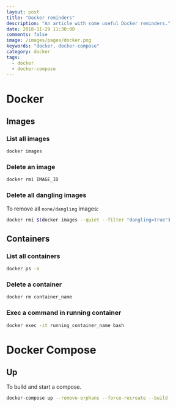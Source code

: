 ```yaml
---
layout: post
title: "Docker reminders"
description: "An article with some useful Docker reminders."
date: 2018-11-29 11:30:00
comments: false
image: /images/pages/docker.png
keywords: "docker, docker-compose"
category: docker
tags:
  - docker
  - docker-compose
---
```


# Docker
## Images
### List all images
```bash
docker images
```

### Delete an image
```bash
docker rmi IMAGE_ID
```

### Delete all dangling images
To remove all `none/dangling` images:
```bash
docker rmi $(docker images --quiet --filter "dangling=true")
```

## Containers
### List all containers
```bash
docker ps -a
```

### Delete a container
```bash
docker rm container_name
```

### Exec a command in running container
```bash
docker exec -it running_container_name bash
```

# Docker Compose
## Up
To build and start a compose.
```bash
docker-compose up --remove-orphans --force-recreate --build
```
